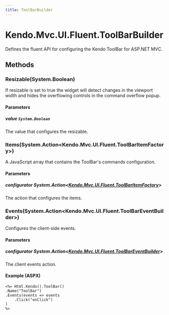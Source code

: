 ```yaml
---
title: ToolBarBuilder
---
```


# Kendo.Mvc.UI.Fluent.ToolBarBuilder
Defines the fluent API for configuring the Kendo ToolBar for ASP.NET MVC.




## Methods


### Resizable(System.Boolean)
If resizable is set to true the widget will detect changes in the viewport width and hides the overflowing controls in the command overflow popup.


#### Parameters

##### value `System.Boolean`
The value that configures the resizable.





### Items(System.Action\<Kendo.Mvc.UI.Fluent.ToolBarItemFactory\>)
A JavaScript array that contains the ToolBar's commands configuration.


#### Parameters

##### configurator System.Action<[Kendo.Mvc.UI.Fluent.ToolBarItemFactory](/api/wrappers/aspnet-mvc/Kendo.Mvc.UI.Fluent/ToolBarItemFactory)>
The action that configures the items.





### Events(System.Action\<Kendo.Mvc.UI.Fluent.ToolBarEventBuilder\>)
Configures the client-side events.


#### Parameters

##### configurator System.Action<[Kendo.Mvc.UI.Fluent.ToolBarEventBuilder](/api/wrappers/aspnet-mvc/Kendo.Mvc.UI.Fluent/ToolBarEventBuilder)>
The client events action.




#### Example (ASPX)
    <%= Html.Kendo().ToolBar()
    .Name("ToolBar")
    .Events(events => events
        .Click("onClick")
    )
    %>



